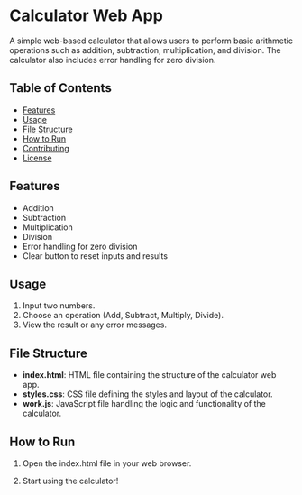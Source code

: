 # Calculator Web App

A simple web-based calculator that allows users to perform basic arithmetic operations such as addition, subtraction, multiplication, and division. The calculator also includes error handling for zero division.

## Table of Contents

- [Features](#features)
- [Usage](#usage)
- [File Structure](#file-structure)
- [How to Run](#how-to-run)
- [Contributing](#contributing)
- [License](#license)

## Features

- Addition
- Subtraction
- Multiplication
- Division
- Error handling for zero division
- Clear button to reset inputs and results

## Usage

1. Input two numbers.
2. Choose an operation (Add, Subtract, Multiply, Divide).
3. View the result or any error messages.

## File Structure

- **index.html**: HTML file containing the structure of the calculator web app.
- **styles.css**: CSS file defining the styles and layout of the calculator.
- **work.js**: JavaScript file handling the logic and functionality of the calculator.

## How to Run
1. Open the index.html file in your web browser.

2. Start using the calculator!
